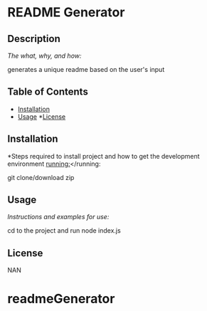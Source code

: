 # README Generator
            
## Description
*The what, why, and how:*

generates a unique readme based on the user's input

## Table of Contents
* [Installation](#installation)
* [Usage](#usage)
*[License](#license)
## Installation
*Steps required to install project and how to get the development environment <running:></running:

git clone/download zip
## Usage

*Instructions and examples for use:*

cd to the project and run node index.js

## License
NAN
# readmeGenerator
